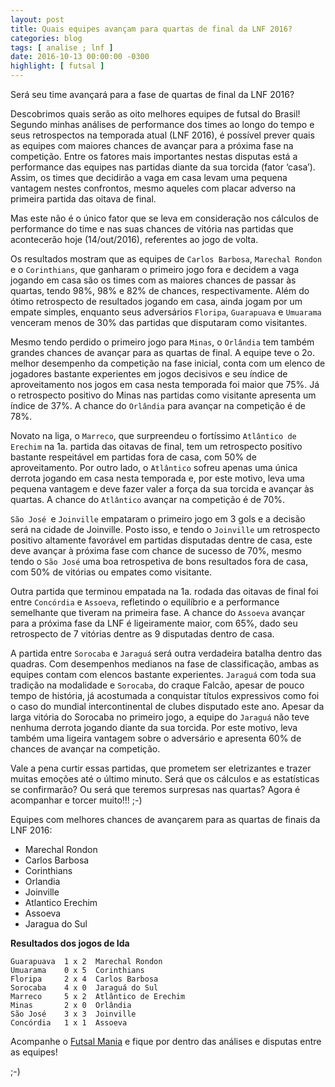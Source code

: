 ```yaml
---
layout: post
title: Quais equipes avançam para quartas de final da LNF 2016?
categories: blog
tags: [ analise ; lnf ]
date: 2016-10-13 00:00:00 -0300
highlight: [ futsal ]
---
```


Será seu time avançará para a fase de quartas de final da LNF 2016?

Descobrimos quais serão as oito melhores equipes de futsal do Brasil! Segundo minhas análises de performance dos times ao longo do tempo e seus retrospectos na temporada atual (LNF 2016), é possível prever quais as equipes com maiores chances de avançar para a próxima fase na competição.
Entre os fatores mais importantes nestas disputas está a performance das equipes nas partidas diante da sua torcida (fator ‘casa’). Assim, os times que decidirão a vaga em casa levam uma pequena vantagem nestes confrontos, mesmo aqueles com placar adverso na primeira partida das oitava de final.

Mas este não é o único fator que se leva em consideração nos cálculos de performance do time e nas suas chances de vitória nas partidas que acontecerão hoje (14/out/2016), referentes ao jogo de volta.

Os resultados mostram que as equipes de `Carlos Barbosa`, `Marechal Rondon` e o `Corinthians`, que ganharam o primeiro jogo fora e decidem a vaga jogando em casa são os times com as maiores chances de passar às quartas, tendo 98%, 98% e 82% de chances, respectivamente. Além do ótimo retrospecto de resultados jogando em casa, ainda jogam por um empate simples, enquanto seus adversários `Floripa`, `Guarapuava` e `Umuarama` venceram menos de 30% das partidas que disputaram como visitantes.

Mesmo tendo perdido o primeiro jogo para `Minas`, o `Orlândia` tem também grandes chances de avançar para as quartas de final. A equipe teve o 2o. melhor desempenho da competição na fase inicial, conta com um elenco de jogadores bastante experientes em jogos decisivos e seu índice de aproveitamento nos jogos em casa nesta temporada foi maior que 75%. Já o retrospecto positivo do Minas nas partidas como visitante apresenta um índice de 37%. A chance do `Orlândia` para avançar na competição é de 78%.

Novato na liga, o `Marreco`, que surpreendeu o fortíssimo `Atlântico de Erechim` na 1a. partida das oitavas de final, tem um retrospecto positivo bastante respeitável em partidas fora de casa, com 50% de aproveitamento. Por outro lado, o `Atlântico` sofreu apenas uma única derrota jogando em casa nesta temporada e, por este motivo, leva uma pequena vantagem e deve fazer valer a força da sua torcida e avançar às quartas. A chance do `Atlântico` avançar na competição é de 70%. 

`São José `e `Joinville` empataram o primeiro jogo em 3 gols e a decisão será na cidade de Joinville. Posto isso, e tendo o `Joinville` um retrospecto positivo altamente favorável em partidas disputadas dentre de casa, este deve avançar à próxima fase com chance de sucesso de 70%, mesmo tendo o `São José` uma boa retrospetiva de bons resultados fora de casa, com 50% de vitórias ou empates como visitante.

Outra partida que terminou empatada na 1a. rodada das oitavas de final foi entre `Concórdia` e `Assoeva`, refletindo o equilíbrio e a performance semelhante que tiveram na primeira fase. A chance do `Assoeva` avançar para a próxima fase da LNF é ligeiramente maior, com 65%, dado seu retrospecto de 7 vitórias dentre as 9 disputadas dentro de casa.

A partida entre `Sorocaba` e `Jaraguá` será outra verdadeira batalha dentro das quadras. Com desempenhos medianos na fase de classificação, ambas as equipes contam com elencos bastante experientes. `Jaraguá` com toda sua tradição na modalidade e `Sorocaba`, do craque Falcão, apesar de pouco tempo de história, já acostumada a conquistar títulos expressivos como foi o caso do mundial intercontinental de clubes disputado este ano. Apesar da larga vitória do Sorocaba no primeiro jogo, a equipe do `Jaraguá` não teve nenhuma derrota jogando diante da sua torcida. Por este motivo, leva também uma ligeira vantagem sobre o adversário e apresenta 60% de chances de avançar na competição.

Vale a pena curtir essas partidas, que prometem ser eletrizantes e trazer muitas emoções até o último minuto. Será que os cálculos e as estatísticas se confirmarão? Ou será que teremos surpresas nas quartas? Agora é acompanhar e torcer muito!!! ;-)

Equipes com melhores chances de avançarem para as quartas de finais da LNF 2016:

- Marechal Rondon
- Carlos Barbosa
- Corinthians
- Orlandia
- Joinville
- Atlantico Erechim
- Assoeva
- Jaragua do Sul

**Resultados dos jogos de Ida**

    Guarapuava  1 x 2  Marechal Rondon
    Umuarama    0 x 5  Corinthians
    Floripa     2 x 4  Carlos Barbosa
    Sorocaba    4 x 0  Jaraguá do Sul
    Marreco     5 x 2  Atlântico de Erechim
    Minas       2 x 0  Orlândia
    São José    3 x 3  Joinville
    Concórdia   1 x 1  Assoeva

Acompanhe o <a href="http://futstat.com.br/futsalmania" target="_blank">Futsal Mania</a> e fique por dentro das análises e disputas entre as equipes!

;-)

<br><br>
